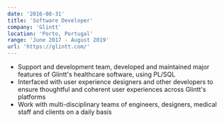 ```yaml
---
date: '2016-08-31'
title: 'Software Developer'
company: 'Glintt'
location: 'Porto, Portugal'
range: 'June 2017 - August 2019'
url: 'https://glintt.com/'
---
```


- Support and development team, developed and maintained major features of Glintt's healthcare software, using PL/SQL
- Interfaced with user experience designers and other developers to ensure thoughtful and coherent user experiences across Glintt's platforms
- Work with multi-disciplinary teams of engineers, designers, medical staff and clients on a daily basis
